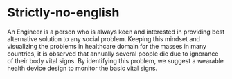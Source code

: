 # Strictly-no-english
An Engineer is a person who is always keen and  interested in providing best alternative solution to any social problem. Keeping this mindset and visualizing the problems in healthcare domain for the masses in many countries, it is observed that annually several people die due to ignorance of their body vital signs. By identifying this problem, we suggest a wearable health device design to monitor the basic vital signs. 
